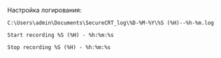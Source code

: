 

Настройка логирования:

```
C:\Users\admin\Documents\SecureCRT_log\%D-%M-%Y\%S (%H)--%h-%m.log

Start recording %S (%H) - %h:%m:%s

Stop recording %S (%H) - %h:%m:%s
```

